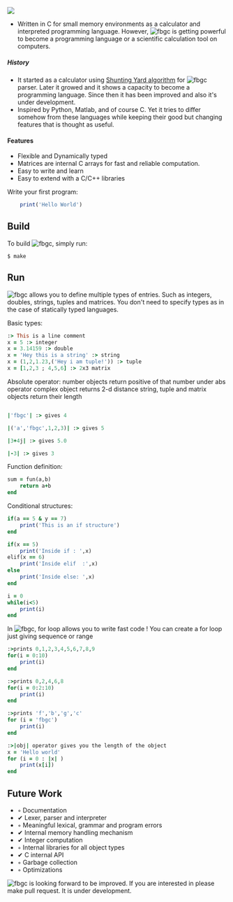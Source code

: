 ![](https://github.com/fbgencer/fbgc/blob/master/fbgc_small_logo.png)

- Written in C for small memory environments as a calculator and interpreted programming language. However, ![fbgc] is getting powerful to become a programming language or a scientific calculation tool on computers.

##### History
- It started as a calculator using [Shunting Yard algorithm](https://en.wikipedia.org/wiki/Shunting-yard_algorithm) for ![fbgc] parser. Later it growed and it shows a capacity to become a programming language. Since then it has been improved and also it's under development.
- Inspired by Python, Matlab, and of course C. Yet it tries to differ somehow from these languages while keeping their good but changing features that is thought as useful.

#### Features
- Flexible and Dynamically typed
- Matrices are internal C arrays for fast and reliable computation.
- Easy to write and learn
- Easy to extend with a C/C++ libraries

Write your first program:

```ruby
	print('Hello World')
```

## Build

 To build ![fbgc], simply run:

    $ make

## Run

![fbgc] allows you to define multiple types of entries. Such as integers, doubles, strings, tuples and matrices. You don't need to specify types as in the case of statically typed languages.

Basic types:
```ruby
:> This is a line comment
x = 5 :> integer
x = 3.14159 :> double
x = 'Hey this is a string' :> string
x = (1,2,1.23,('Hey i am tuple!')) :> tuple
x = [1,2,3 ; 4,5,6] :> 2x3 matrix
```

Absolute operator:
number objects return positive of that number under abs operator
complex object returns 2-d distance
string, tuple and matrix objects return their length
```ruby

|'fbgc'| :> gives 4

|('a','fbgc',1,2,3)| :> gives 5

|3+4j| :> gives 5.0

|-3| :> gives 3

```

Function definition:
```ruby
sum = fun(a,b)
	return a+b
end
```


Conditional structures:
```ruby
if(a == 5 & y == 7)
	print('This is an if structure')
end

if(x == 5)
	print('Inside if : ',x)
elif(x == 6)
	print('Inside elif  :',x)
else
	print('Inside else: ',x)
end

i = 0
while(i<5)
	print(i)
end
```

In ![fbgc], for loop allows you to write fast code !
You can create a for loop just giving sequence or range 
```ruby
:>prints 0,1,2,3,4,5,6,7,8,9
for(i = 0:10)
	print(i)
end

:>prints 0,2,4,6,8
for(i = 0:2:10)
	print(i)
end

:>prints 'f','b','g','c'
for (i = 'fbgc')
	print(i)
end

:>|obj| operator gives you the length of the object
x = 'Hello world'
for (i = 0 : |x| )
	print(x[i])
end
```



## Future Work

  - ◦ Documentation
  - ✔ Lexer, parser and interpreter
  - ◦ Meaningful lexical, grammar and program errors
  - ✔ Internal memory handling mechanism
  - ✔ Integer computation
  - ◦ Internal libraries for all object types
  - ✔ C internal API
  - ◦ Garbage collection
  - ◦ Optimizations

![fbgc] is looking forward to be improved. If you are interested in please make pull request. It is under development.


[fbgc]: http://chart.apis.google.com/chart?cht=tx&chl=f_{b}^{g}c
